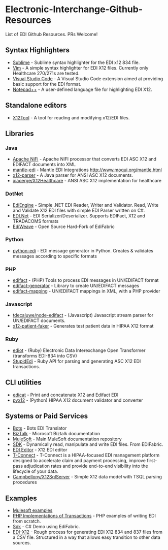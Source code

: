 # Electronic-Interchange-Github-Resources
List of EDI Github Resources. PRs Welcome!

## Syntax Highlighters

- [Sublime](https://github.com/michaelachrisco/sublime-834-syntax) - Sublime syntax highlighter for the EDI x12 834 file.
- [Vim](https://github.com/vim-scripts/x12-syntax) - A simple syntax highlighter for EDI X12 files. Currently only Healthcare 270/271s are tested.
- [Visual Studio Code](https://github.com/Silvenga/vscode-edi-x12-support) - A Visual Studio Code extension aimed at providing basic support for the EDI format.
- [Notepad++](https://gist.github.com/bhattisatish/6b5f5c90443a64cef192) - A user-defined language file for highlighting EDI X12.

## Standalone editors
- [X12Tool](https://github.com/RKDN/x12Tool) - A tool for reading and modifying x12/EDI files.

## Libraries

### Java
- [Apache NiFi](https://github.com/mrcsparker/nifi-edireader-bundle) - Apache NIFI processor that converts EDI ASC X12 and EDIFACT documents into XML
- [mantle-edi](https://github.com/moqui/mantle-edi) - Mantle EDI Integrations http://www.moqui.org/mantle.html
- [x12-parser](https://github.com/imsweb/x12-parser) - A Java parser for ANSI ASC X12 documents.
- [xiaoerge/X12Healthcare](https://github.com/xiaoerge/X12Healthcare) - ANSI ASC X12 implementation for healthcare
### DotNet
- [EdiEngine](https://github.com/olmelabs/EdiEngine) - Simple .NET EDI Reader, Writer and Validator. Read, Write and Validate X12 EDI files with simple EDI Parser written on C#. 
- [EDI.Net](https://github.com/indice-co/EDI.Net) - EDI Serializer/Deserializer. Supports EDIFact, X12 and TRADACOMS formats
- [EdiWeave](https://github.com/Silvenga/EdiWeave) - Open Source Hard-Fork of EdiFabric
### Python
- [python-edi](https://github.com/glitchassassin/python-edi) - EDI message generator in Python. Creates & validates messages according to specific formats
### PHP
- [edifact](https://github.com/php-edifact/edifact) - (PHP) Tools to process EDI messages in UN/EDIFACT format
- [edifact-generator](https://github.com/php-edifact/edifact-generator) - Library to create UN/EDIFACT messages
- [edifact-mapping](https://github.com/php-edifact/edifact-mapping) - UN/EDIFACT mappings in XML, with a PHP provider
### Javascript
- [tdecaluwe/node-edifact](https://github.com/tdecaluwe/node-edifact) - (Javascript) Javascript stream parser for UN/EDIFACT documents. 
- [x12-patient-faker](https://github.com/dlumpp/x12-patient-faker) - Generates test patient data in HIPAA X12 format
### Ruby
- [ediot](https://github.com/ConsultingMD/ediot) - (Ruby) Electronic Data Interexchange Open Transformer (transforms EDI-834 into CSV)
- [StupidEdi](https://github.com/irobayna/stupidedi) - Ruby API for parsing and generating ASC X12 EDI transactions.

## CLI utilities
- [edicat](https://github.com/notpeter/edicat) - Print and concatenate X12 and Edifact EDI
- [pyx12](https://github.com/azoner/pyx12) - (Python) HIPAA X12 document validator and converter

## Systems or Paid Services
- [Bots](https://github.com/bots-edi/bots) - Bots EDI Translator
- [BizTalk](https://github.com/MicrosoftDocs/biztalk-docs) - Microsoft Biztalk documentation
- [MuleSoft](https://github.com/mulesoft/mulesoft-docs) - Main MuleSoft documentation repository
- [SDK](https://github.com/EdiFabric/Sdk) - Dynamically read, manipulate and write EDI files. From EDIFabric.
- [EDI Editor](https://www.tallan.com/products/t-connect-edi-management/x12-studio-tool-box/) - X12 EDI editor
- [T-Connect](https://www.tallan.com/products/t-connect-edi-management/t-connect-edi-management-suite/) - T-Connect is a HIPAA-focused EDI management platform designed to accelerate claim and payment processing, improve first-pass adjudication rates and provide end-to-end visibility into the lifecycle of your data.
- [Campbellony/X12SqlServer](https://github.com/campbellony/x12sqlserver) - Simple X12 data model with TSQL parsing procedures

## Examples
- [Mulesoft examples](https://github.com/mulesoft/mulesoft-docs/blob/master/anypoint-b2b/v/latest/)
- [PHP Implementations of Transactions](https://github.com/stephenmccready/X12) - PHP examples of writing EDI from scratch.
- [Sdk](https://github.com/EdiFabric/Sdk/blob/master/EdiFabric.Sdk.Demo/Program.cs) - C# Demo using EdiFabric. 
- [EDI-X12](https://github.com/dipique/EDI-X12) - Rough process for generating EDI X12 834 and 837 files from a CSV file. Structured in a way that allows easy transition to other data sources.




